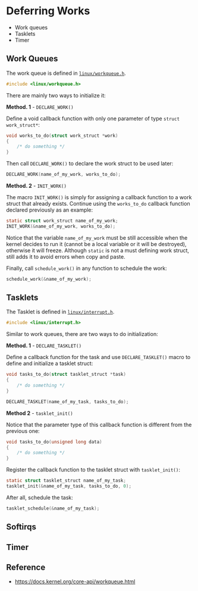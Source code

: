 # Deferring Works

<!--
todo:
differences, when to use which
-->

* Work queues
* Tasklets
* Timer

## Work Queues

The work queue is defined in  [`linux/workqueue.h`](https://elixir.bootlin.com/linux/v6.1.65/source/include/linux/workqueue.h).

```c
#include <linux/workqueue.h>
```

<!--
* Normal work
* Delayed work
* Deferrable work

System and custom work queue (`schedule_work` and `queue_work`)
-->

There are mainly two ways to initialize it:

**Method. 1** - `DECLARE_WORK()`

Define a void callback function with only one parameter of type `struct work_struct*`:

```c
void works_to_do(struct work_struct *work)
{
	/* do something */
}
```

Then call `DECLARE_WORK()` to declare the work struct to be used later:

```c
DECLARE_WORK(name_of_my_work, works_to_do);
```

**Method. 2** - `INIT_WORK()`

The macro `INIT_WORK()` is simply for assigning a callback function to a work struct that already exists. Continue using the `works_to_do` callback function declared previously as an example:

```c
static struct work_struct name_of_my_work;
INIT_WORK(&name_of_my_work, works_to_do);
```

Notice that the variable `name_of_my_work` must be still accessible when the kernel decides to run it (cannot be a local variable or it will be destroyed), otherwise it will freeze. Although `static` is not a must defining work struct, still adds it to avoid errors when copy and paste.

Finally, call `schedule_work()` in any function to schedule the work:
```c
schedule_work(&name_of_my_work);
```

## Tasklets

The Tasklet is defined in [`linux/interrupt.h`](https://elixir.bootlin.com/linux/v6.1.65/source/include/linux/interrupt.h).

```c
#include <linux/interrupt.h>
```

Similar to work queues, there are two ways to do initialization:

**Method. 1** - `DECLARE_TASKLET()`

Define a callback function for the task and use `DECLARE_TASKLET()` macro to define and initialize a tasklet struct:

```c
void tasks_to_do(struct tasklet_struct *task)
{
	/* do something */
}
```

```c
DECLARE_TASKLET(name_of_my_task, tasks_to_do);
```

**Method 2** - `tasklet_init()`

Notice that the parameter type of this callback function is different from the previous one:

```c
void tasks_to_do(unsigned long data)
{
	/* do something */
}
```

Register the callback function to the tasklet struct with `tasklet_init()`:

```c
static struct tasklet_struct name_of_my_task;
tasklet_init(&name_of_my_task, tasks_to_do, 0);
```

After all, schedule the task:

```c
tasklet_schedule(&name_of_my_task);
```

## Softirqs

## Timer

## Reference

* https://docs.kernel.org/core-api/workqueue.html